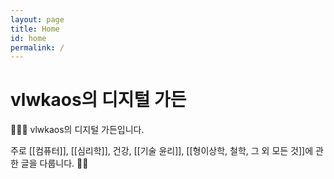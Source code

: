 ```yaml
---
layout: page
title: Home
id: home
permalink: /
---
```


# vlwkaos의 디지털 가든

🍕🙋‍♂️ vlwkaos의 디지털 가든입니다.

주로 [[컴퓨터]], [[심리학]], 건강, [[기술 윤리]], [[형이상학, 철학, 그 외 모든 것]]에 관한 글을 다룹니다. 🐱‍🏍

<style>
  .wrapper {
    max-width: 46em;
  }
</style>
